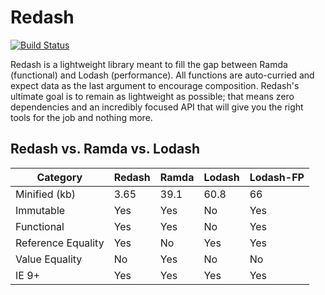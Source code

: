 Redash
======
[![Build Status](https://travis-ci.org/davezuko/redash.svg?branch=master)](https://travis-ci.org/davezuko/redash)

Redash is a lightweight library meant to fill the gap between Ramda (functional) and Lodash (performance). All functions are auto-curried and expect data as the last argument to encourage composition. Redash's ultimate goal is to remain as lightweight as possible; that means zero dependencies and an incredibly focused API that will give you the right tools for the job and nothing more.

## Redash vs. Ramda vs. Lodash

Category           | Redash | Ramda | Lodash | Lodash-FP
------------------ | ------ | ----- | ------ | ---------
Minified (kb)      | 3.65   | 39.1  | 60.8   | 66
Immutable          | Yes    | Yes   | No     | Yes
Functional         | Yes    | Yes   | No     | Yes
Reference Equality | Yes    | No    | Yes    | Yes
Value Equality     | No     | Yes   | No     | No
IE 9+              | Yes    | Yes   | Yes    | Yes
